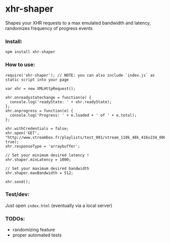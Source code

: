 # xhr-shaper
Shapes your XHR requests to a max emulated bandwidth and latency, randomizes frequency of progress events

### Install:

`npm install xhr-shaper`

### How to use:

```
require('xhr-shaper'); // NOTE: you can also include `index.js` as static script into your page

var xhr = new XMLHttpRequest();

xhr.onreadystatechange = function(e) {
  console.log('readyState: ' + xhr.readyState);
};
xhr.onprogress = function(e) {
  console.log('Progress: ' + e.loaded + ' of ' + e.total);
};

xhr.withCredentials = false;
xhr.open('GET', "http://www.streambox.fr/playlists/test_001/stream_110k_48k_416x234_000.ts", true);
xhr.responseType = 'arraybuffer';

// Set your minimum desired latency !
xhr.shaper.minLatency = 1000;

// Set your maximum desired bandwidth
xhr.shaper.maxBandwidth = 512;

xhr.send();

```

### Test/dev:

Just open `index.html` (eventually via a local server)

### TODOs:

* randomizing feature
* proper automated tests

